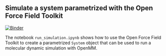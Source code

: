 ## Simulate a system parametrized with the Open Force Field Toolkit

[![Binder](https://mybinder.org/badge_logo.svg)](https://mybinder.org/v2/gh/openforcefield/openff-toolkit/d129d0c1f3399aa3e2611443210fce526bc62dd6)

The notebook `run_simulation.ipynb` shows how to use the Open Force Field Toolkit to create a parametrized `System` object that can be used to run a molecular dynamic simulation with OpenMM.
